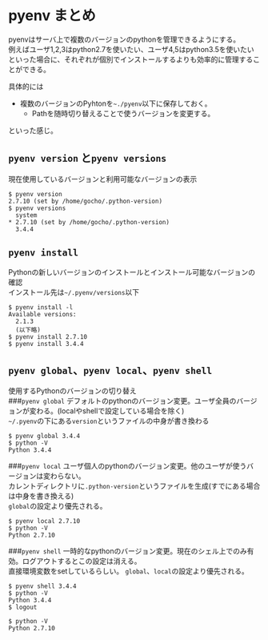 # pyenv まとめ
pyenvはサーバ上で複数のバージョンのpythonを管理できるようにする。  
例えばユーザ1,2,3はpython2.7を使いたい、ユーザ4,5はpython3.5を使いたいといった場合に、それぞれが個別でインストールするよりも効率的に管理することができる。

具体的には  
* 複数のバージョンのPyhtonを`~./pyenv`以下に保存しておく。
  * Pathを随時切り替えることで使うバージョンを変更する。

といった感じ。

## `pyenv version` と`pyenv versions`
現在使用しているバージョンと利用可能なバージョンの表示
```shell-session
$ pyenv version
2.7.10 (set by /home/gocho/.python-version)
$ pyenv versions
  system
* 2.7.10 (set by /home/gocho/.python-version)
  3.4.4
```

## `pyenv install`
Pythonの新しいバージョンのインストールとインストール可能なバージョンの確認  
インストール先は`~/.pyenv/versions`以下
```shell-session
$ pyenv install -l
Available versions:
  2.1.3
  (以下略)
$ pyenv install 2.7.10
$ pyenv install 3.4.4
```

## `pyenv global`、`pyenv local`、`pyenv shell`
使用するPythonのバージョンの切り替え  
###`pyenv global`
デフォルトのpythonのバージョン変更。ユーザ全員のバージョンが変わる。(localやshellで設定している場合を除く)  
`~/.pyenv`の下にある`version`というファイルの中身が書き換わる
```shell-session
$ pyenv global 3.4.4
$ python -V
Python 3.4.4
```

###`pyenv local`
ユーザ個人のpythonのバージョン変更。他のユーザが使うバージョンは変わらない。  
カレントディレクトリに`.python-version`というファイルを生成(すでにある場合は中身を書き換える)  
`global`の設定より優先される。
```shell-session
$ pyenv local 2.7.10
$ python -V
Python 2.7.10
```

###`pyenv shell`
一時的なpythonのバージョン変更。現在のシェル上でのみ有効。ログアウトするとこの設定は消える。  
直接環境変数をsetしているらしい。
`global`、`local`の設定より優先される。
```shell-session
$ pyenv shell 3.4.4
$ python -V
Python 3.4.4
$ logout

$ python -V
Python 2.7.10
```
